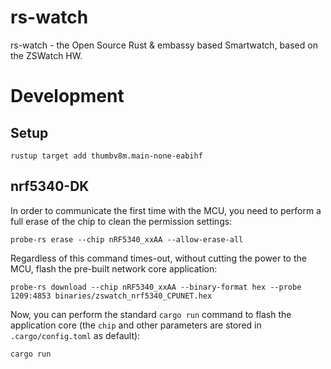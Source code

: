 # rs-watch
rs-watch - the Open Source Rust &amp; embassy based Smartwatch, based on the ZSWatch HW.

# Development
## Setup

```shell
rustup target add thumbv8m.main-none-eabihf
```

## nrf5340-DK

In order to communicate the first time with the MCU, you need to perform a full erase of the chip to clean the permission settings:

```shell
probe-rs erase --chip nRF5340_xxAA --allow-erase-all
```

Regardless of this command times-out, without cutting the power to the MCU, flash the pre-built network core application:

```shell
probe-rs download --chip nRF5340_xxAA --binary-format hex --probe 1209:4853 binaries/zswatch_nrf5340_CPUNET.hex 
```

Now, you can perform the standard `cargo run` command to flash the application core (the `chip` and other parameters are stored in `.cargo/config.toml` as default):

```shell
cargo run
```
